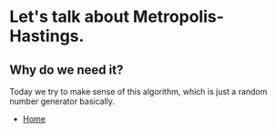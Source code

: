 # Let's talk about Metropolis-Hastings.

## Why do we need it?

Today we try to make sense of this algorithm, which is just a random number generator basically.

- [Home](index.md)
